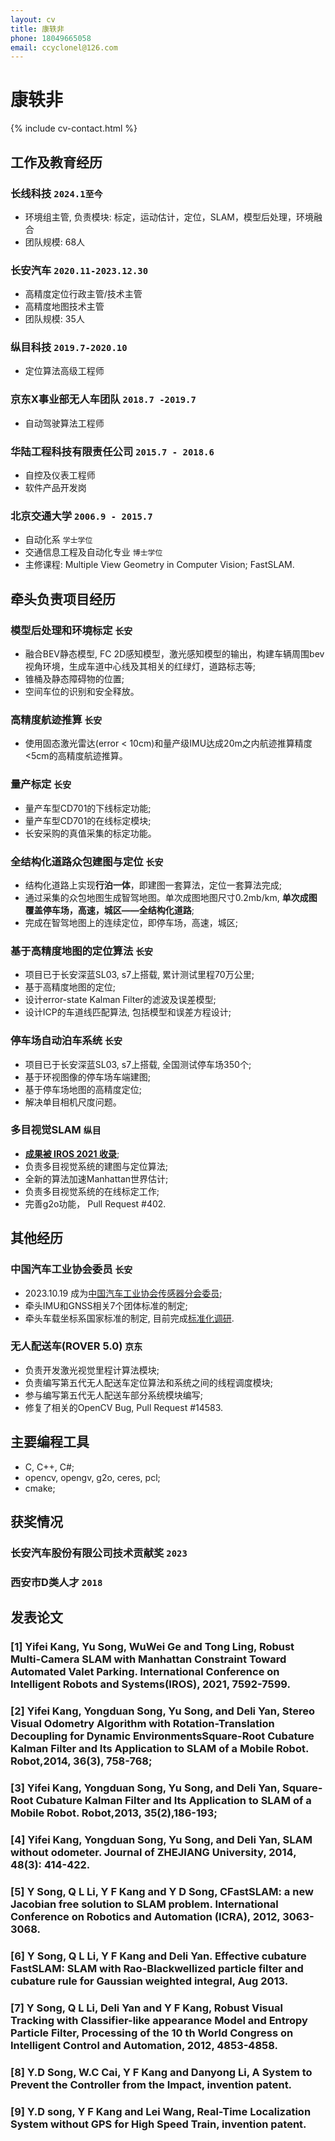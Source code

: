 ```yaml
---
layout: cv
title: 康轶非 
phone: 18049665058
email: ccyclonel@126.com
---
```

# 康轶非

<!--
include contact information from the front matter
Supported arguments:
    - homepage: url, text
    - phone
    - email
-->
{% include cv-contact.html %}

## 工作及教育经历
### __长线科技__ `2024.1至今`
- 环境组主管, 负责模块: 标定，运动估计，定位，SLAM，模型后处理，环境融合
- 团队规模: 68人

### __长安汽车__ `2020.11-2023.12.30`
- 高精度定位行政主管/技术主管
- 高精度地图技术主管
- 团队规模: 35人

### __纵目科技__ `2019.7-2020.10`
- 定位算法高级工程师   

### __京东X事业部无人车团队__ `2018.7 -2019.7`
- 自动驾驶算法工程师

### __华陆工程科技有限责任公司__ `2015.7 - 2018.6`
- 自控及仪表工程师
- 软件产品开发岗

### __北京交通大学__ `2006.9 - 2015.7`
- 自动化系 `学士学位`
- 交通信息工程及自动化专业 `博士学位`
- 主修课程: Multiple View Geometry in Computer Vision; FastSLAM.

## 牵头负责项目经历
### __模型后处理和环境标定__ `长安`
- 融合BEV静态模型, FC 2D感知模型，激光感知模型的输出，构建车辆周围bev视角环境，生成车道中心线及其相关的红绿灯，道路标志等;
- 锥桶及静态障碍物的位置;
- 空间车位的识别和安全释放。

### __高精度航迹推算__ `长安`
- 使用固态激光雷达(error < 10cm)和量产级IMU达成20m之内航迹推算精度<5cm的高精度航迹推算。

### __量产标定__ `长安`
- 量产车型CD701的下线标定功能;
- 量产车型CD701的在线标定模块;
- 长安采购的真值采集的标定功能。

### __全结构化道路众包建图与定位__ `长安`
- 结构化道路上实现**行泊一体**，即建图一套算法，定位一套算法完成;
- 通过采集的众包地图生成智驾地图。单次成图地图尺寸0.2mb/km, **单次成图覆盖停车场，高速，城区——全结构化道路**;
- 完成在智驾地图上的连续定位，即停车场，高速，城区;

### __基于高精度地图的定位算法__ `长安`
- 项目已于长安深蓝SL03, s7上搭载, 累计测试里程70万公里;
- 基于高精度地图的定位;
- 设计error-state Kalman Filter的滤波及误差模型;
- 设计ICP的车道线匹配算法, 包括模型和误差方程设计;

### __停车场自动泊车系统__ `长安`
- 项目已于长安深蓝SL03, s7上搭载, 全国测试停车场350个;
- 基于环视图像的停车场车端建图;
- 基于停车场地图的高精度定位;
- 解决单目相机尺度问题。

### __多目视觉SLAM__ `纵目`
- [**成果被 IROS 2021 收录**](https://ieeexplore.ieee.org/abstract/document/9636304/);
- 负责多目视觉系统的建图与定位算法;
- 全新的算法加速Manhattan世界估计;
- 负责多目视觉系统的在线标定工作;
- 完善g2o功能， Pull Request #402.

## 其他经历

### __中国汽车工业协会委员__ `长安`
- 2023.10.19 成为[中国汽车工业协会传感器分会委员](https://www.sae-china.org/branch/366);
- 牵头IMU和GNSS相关7个团体标准的制定;
- 牵头车载坐标系国家标准的制定, 目前完成[标准化调研](http://www.catarc.org.cn/upload/202312/25/202312251456042419.pdf).

### __无人配送车(ROVER 5.0)__ `京东`
- 负责开发激光视觉里程计算法模块;
- 负责编写第五代无人配送车定位算法和系统之间的线程调度模块;
- 参与编写第五代无人配送车部分系统模块编写;
- 修复了相关的OpenCV Bug, Pull Request #14583.

## 主要编程工具
- C, C++, C#;
- opencv, opengv, g2o, ceres, pcl;
- cmake;

## 获奖情况

### 长安汽车股份有限公司技术贡献奖 `2023`
### 西安市D类人才 `2018`

## 发表论文

### [1] __Yifei Kang__, Yu Song, WuWei Ge and Tong Ling, Robust Multi-Camera SLAM with Manhattan Constraint Toward Automated Valet Parking. International Conference on Intelligent Robots and Systems(__IROS__), 2021, 7592-7599.
### [2] __Yifei Kang__, Yongduan Song, Yu Song, and Deli Yan, Stereo Visual Odometry Algorithm with Rotation-Translation Decoupling for Dynamic EnvironmentsSquare-Root Cubature Kalman Filter and Its Application to SLAM of a Mobile Robot. Robot,2014, 36(3), 758-768;
### [3] __Yifei Kang__, Yongduan Song, Yu Song, and Deli Yan, Square-Root Cubature Kalman Filter and Its Application to SLAM of a Mobile Robot. Robot,2013, 35(2),186-193;
### [4] __Yifei Kang__, Yongduan Song, Yu Song, and Deli Yan, SLAM without odometer. Journal of ZHEJIANG University, 2014, 48(3): 414-422.
### [5] Y Song, Q L Li, __Y F Kang__ and Y D Song, CFastSLAM: a new Jacobian free solution to SLAM problem. International Conference on Robotics and Automation (__ICRA__), 2012, 3063-3068.
### [6] Y Song, Q L Li, __Y F Kang__ and Deli Yan. Effective cubature FastSLAM: SLAM with Rao-Blackwellized particle filter and cubature rule for Gaussian weighted integral, Aug 2013.
### [7] Y Song, Q L Li, Deli Yan and __Y F Kang__, Robust Visual Tracking with Classifier-like appearance Model and Entropy Particle Filter, Processing of the 10 th World Congress on Intelligent Control and Automation, 2012, 4853-4858.
### [8] Y.D Song, W.C Cai, __Y F Kang__ and Danyong Li, A System to Prevent the Controller from the Impact, invention patent.
### [9] Y.D song, __Y F Kang__ and Lei Wang, Real-Time Localization System without GPS for High Speed Train, invention patent.


<!-- ### Footer

Last updated: May 2013 -->
